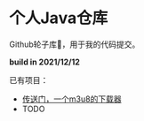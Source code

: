 # 个人Java仓库

Github轮子库🧡，用于我的代码提交。

**build in 2021/12/12**

已有项目：

* <a href="https://github.com/sevenyoungairye/mvn-repo/tree/master/top/lel/m3u8-spring-boot-starter">传送门，一个m3u8的下载器</a>
 * TODO

